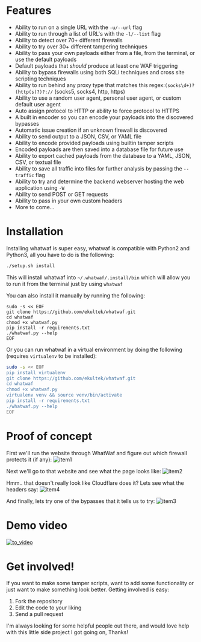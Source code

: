 # Features
 - Ability to run on a single URL with the `-u/--url` flag
 - Ability to run through a list of URL's with the `-l/--list` flag
 - Ability to detect over 70+ different firewalls
 - Ability to try over 30+ different tampering techniques
 - Ability to pass your own payloads either from a file, from the terminal, or use the default payloads
 - Default payloads that _should_ produce at least one WAF triggering
 - Ability to bypass firewalls using both SQLi techniques and cross site scripting techniques
 - Ability to run behind any proxy type that matches this regex:`(socks\d+)?(http(s)?)?://` (socks5, socks4, http, https)
 - Ability to use a random user agent, personal user agent, or custom default user agent
 - Auto assign protocol to HTTP or ability to force protocol to HTTPS
 - A built in encoder so you can encode your payloads into the discovered bypasses
 - Automatic issue creation if an unknown firewall is discovered
 - Ability to send output to a JSON, CSV, or YAML file
 - Ability to encode provided payloads using builtin tamper scripts
 - Encoded payloads are then saved into a database file for future use
 - Ability to export cached payloads from the database to a YAML, JSON, CSV, or textual file
 - Ability to save all traffic into files for further analysis by passing the `--traffic` flag
 - Ability to try and determine the backend webserver hosting the web application using `-W`
 - Ability to send POST or GET requests
 - Ability to pass in your own custom headers
 - More to come...

# Installation

Installing whatwaf is super easy, whatwaf is compatible with Python2 and Python3, all you have to do is the following:

```bash
./setup.sh install
```

This will install whatwaf into `~/.whatwaf/.install/bin` which will allow you to run it from the terminal just by using `whatwaf`

You can also install it manually by running the following:
```
sudo -s << EOF
git clone https://github.com/ekultek/whatwaf.git
cd whatwaf
chmod +x whatwaf.py
pip install -r requirements.txt
./whatwaf.py --help
EOF
```

Or you can run whatwaf in a virtual environment by doing the following (requires `virtualenv` to be installed):
```bash
sudo -s << EOF
pip install virtualenv
git clone https://github.com/ekultek/whatwaf.git
cd whatwaf
chmod +x whatwaf.py
virtualenv venv && source venv/bin/activate
pip install -r requirements.txt
./whatwaf.py --help
EOF
```

# Proof of concept

First we'll run the website through WhatWaf and figure out which firewall protects it (if any):
![item1](http://i67.tinypic.com/142y9s6.png)

Next we'll go to that website and see what the page looks like:
![item2](http://i64.tinypic.com/262mjhl.png)

Hmm.. that doesn't really look like Cloudflare does it? Lets see what the headers say:
![item4](http://i66.tinypic.com/5txx5x.png)

And finally, lets try one of the bypasses that it tells us to try:
![item3](http://i66.tinypic.com/sdi3x0.png)

# Demo video

[![to_video](http://i67.tinypic.com/2daawow.png)](https://vimeo.com/247623511)

# Get involved!

If you want to make some tamper scripts, want to add some functionality or just want to make something look better. Getting involved is easy:

 1. Fork the repository
 2. Edit the code to your liking
 3. Send a pull request

I'm always looking for some helpful people out there, and would love help with this little side project I got going on, Thanks! 
